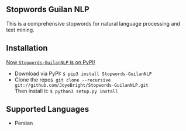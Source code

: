 ## Stopwords Guilan NLP

This is  a comprehensive stopwords for natural language processing and text mining.

## Installation

[Now `Stopwords-GuilanNLP` is on PyPI!](http://pypi.python.org/pypi/stop-words)
<br>
   * Download via PyPI: `$ pip3 install Stopwords-GuilanNLP`
   * Clone the repo`$ git clone --recursive git://github.com/JoyeBright/Stopwords-GuilanNLP.git`<br> Then install it:
`$ python3 setup.py install`


## Supported Languages
   * Persian

